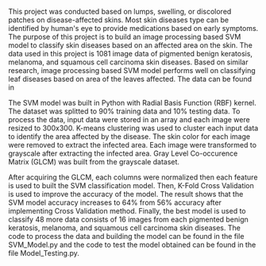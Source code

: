This project was conducted based on lumps, swelling, or discolored patches on disease-affected skins. Most skin diseases type can be identified by human's eye to provide medications based on early symptoms. The purpose of this project is to build an image processing based SVM model to classify skin diseases based on an affected area on the skin. The data used in this project is 1081 image data of pigmented benign keratosis, melanoma, and squamous cell carcinoma skin diseases. Based on similar research, image processing based SVM model performs well on classifying leaf diseases based on area of the leaves affected. The data can be found in 

The SVM model was built in Python with Radial Basis Function (RBF) kernel. The dataset was splitted to 90% training data and 10% testing data. To process the data, input data were stored in an array and each image were resized to 300x300. K-means clustering was used to cluster each input data to identify the area affected by the disease. The skin color for each image were removed to extract the infected area. Each image were transformed to grayscale after extracting the infected area. Gray Level Co-occurence Matrix (GLCM) was built from the grayscale dataset.

After acquiring the GLCM, each columns were normalized then each feature is used to built the SVM classification model. Then, K-Fold Cross Validation is used to improve the accuracy of the model. The result shows that the SVM model accuracy increases to 64% from 56% accuracy after implementing Cross Validation method. Finally, the best model is used to classify 48 more data consists of 16 images from each pigmented benign keratosis, melanoma, and squamous cell carcinoma skin diseases. The code to process the data and building the model can be found in the file SVM_Model.py and the code to test the model obtained can be found in the file Model_Testing.py.
